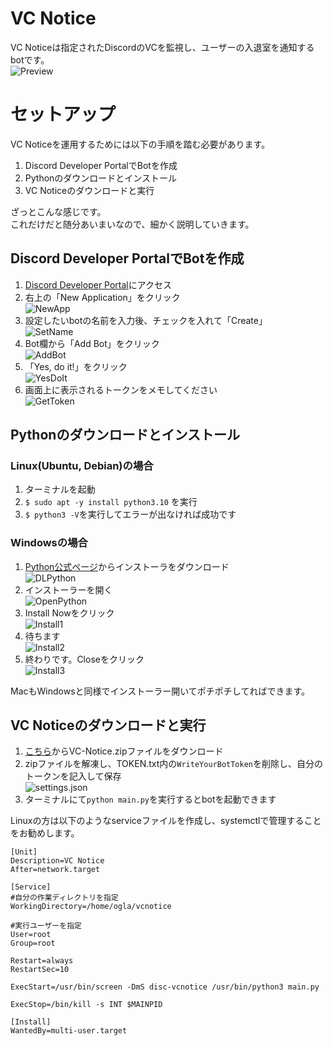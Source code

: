 # VC Notice
VC Noticeは指定されたDiscordのVCを監視し、ユーザーの入退室を通知するbotです。  
![Preview](./img/preview.png)


# セットアップ
VC Noticeを運用するためには以下の手順を踏む必要があります。  

1. Discord Developer PortalでBotを作成
2. Pythonのダウンロードとインストール
3. VC Noticeのダウンロードと実行

ざっとこんな感じです。  
これだけだと随分あいまいなので、細かく説明していきます。


## Discord Developer PortalでBotを作成

1. [Discord Developer Portal](https://discord.com/developers/applications)にアクセス
2. 右上の「New Application」をクリック  
![NewApp](./img/DiscordPortal1.png)
3. 設定したいbotの名前を入力後、チェックを入れて「Create」  
![SetName](./img/DiscordPortal2.png)
4. Bot欄から「Add Bot」をクリック  
![AddBot](./img/DiscordPortal3.png)
5. 「Yes, do it!」をクリック  
![YesDoIt](./img/DiscordPortal4.png)
6. 画面上に表示されるトークンをメモしてください  
![GetToken](./img/DiscordPortal5.png)


## Pythonのダウンロードとインストール

### Linux(Ubuntu, Debian)の場合
1. ターミナルを起動
2. `$ sudo apt -y install python3.10` を実行
3. `$ python3 -V`を実行してエラーが出なければ成功です

### Windowsの場合

1. [Python公式ページ](https://www.python.org/downloads/)からインストーラをダウンロード  
![DLPython](./img/Install0.png)
2. インストーラーを開く  
![OpenPython](./img/OpenInstaller.png)
3. Install Nowをクリック  
![Install1](./img/Install1.png)
4. 待ちます  
![Install2](./img/Install2.png)
5. 終わりです。Closeをクリック  
![Install3](./img/Install3.png)

MacもWindowsと同様でインストーラー開いてポチポチしてればできます。

## VC Noticeのダウンロードと実行
1. [こちら](https://github.com/ogLa-Production/VC-Notice/releases/latest)からVC-Notice.zipファイルをダウンロード
2. zipファイルを解凍し、TOKEN.txt内の`WriteYourBotToken`を削除し、自分のトークンを記入して保存  
![settings.json](img/WriteYourToken.png)
1. ターミナルにて`python main.py`を実行するとbotを起動できます

Linuxの方は以下のようなserviceファイルを作成し、systemctlで管理することをお勧めします。
```
[Unit]
Description=VC Notice
After=network.target

[Service]
#自分の作業ディレクトリを指定
WorkingDirectory=/home/ogla/vcnotice

#実行ユーザーを指定
User=root
Group=root

Restart=always
RestartSec=10

ExecStart=/usr/bin/screen -DmS disc-vcnotice /usr/bin/python3 main.py

ExecStop=/bin/kill -s INT $MAINPID

[Install]
WantedBy=multi-user.target
```